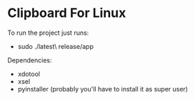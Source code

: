 # Clipboard For Linux

To run the project just runs:
- sudo ./latest\ release/app

Dependencies: 
- xdotool
- xsel
- pyinstaller (probably you'll have to install it as super user)

